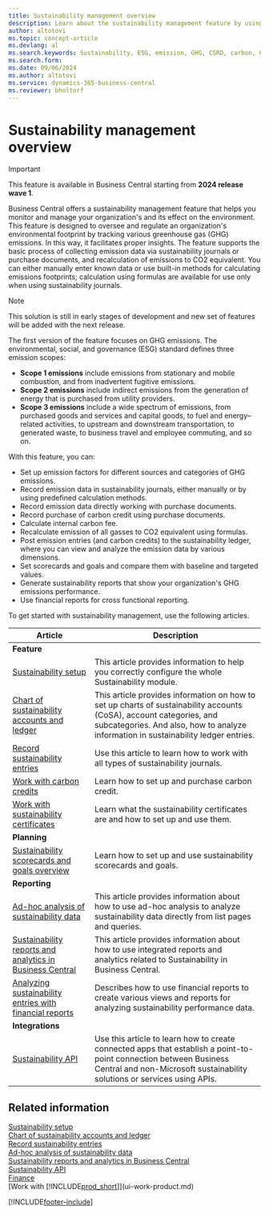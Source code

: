 ```yaml
---
title: Sustainability management overview
description: Learn about the sustainability management feature by using the provided information and resources.
author: altotovi
ms.topic: concept-article
ms.devlang: al
ms.search.keywords: Sustainability, ESG, emission, GHG, CSRD, carbon, CO2
ms.search.form: 
ms.date: 09/06/2024
ms.author: altotovi
ms.service: dynamics-365-business-central
ms.reviewer: bholtorf
---
```


# Sustainability management overview

> [!IMPORTANT]
> This feature is available in Business Central starting from **2024 release wave 1**.  

Business Central offers a sustainability management feature that helps you monitor and manage your organization's and its effect on the environment. This feature is designed to oversee and regulate an organization's environmental footprint by tracking various greenhouse gas (GHG) emissions. In this way, it facilitates proper insights. The feature supports the basic process of collecting emission data via sustainability journals or purchase documents, and recalculation of emissions to CO2 equivalent. You can either manually enter known data or use built-in methods for calculating emissions footprints; calculation using formulas are available for use only when using sustainability journals.   

> [!NOTE]
> This solution is still in early stages of development and new set of features will be added with the next release.  

The first version of the feature focuses on GHG emissions. The environmental, social, and governance (ESG) standard defines three emission scopes:

- **Scope 1 emissions** include emissions from stationary and mobile combustion, and from inadvertent fugitive emissions.
- **Scope 2 emissions** include indirect emissions from the generation of energy that is purchased from utility providers.
- **Scope 3 emissions** include a wide spectrum of emissions, from purchased goods and services and capital goods, to fuel and energy–related activities, to upstream and downstream transportation, to generated waste, to business travel and employee commuting, and so on.

With this feature, you can:

- Set up emission factors for different sources and categories of GHG emissions.
- Record emission data in sustainability journals, either manually or by using predefined calculation methods.
- Record emission data directly working with purchase documents.
- Record purchase of carbon credit using purchase documents.
- Calculate internal carbon fee.
- Recalculate emission of all gasses to CO2 equivalent using formulas.
- Post emission entries (and carbon credits) to the sustainability ledger, where you can view and analyze the emission data by various dimensions.
- Set scorecards and goals and compare them with baseline and targeted values.
- Generate sustainability reports that show your organization's GHG emissions performance.
- Use financial reports for cross functional reporting.

To get started with sustainability management, use the following articles.

| Article | Description |
|---------|-------------|
| **Feature** |             |
| [Sustainability setup](finance-sustainability-setup.md) | This article provides information to help you correctly configure the whole Sustainability module. |
| [Chart of sustainability accounts and ledger](finance-sustainability-accounts-ledger.md) | This article provides information on how to set up charts of sustainability accounts (CoSA), account categories, and subcategories. And also, how to analyze information in sustainability ledger entries. |
| [Record sustainability entries](finance-sustainability-journal.md) | Use this article to learn how to work with all types of sustainability journals. |
| [Work with carbon credits](sustainability-carbon-credit.md) | Learn how to set up and purchase carbon credit. |
| [Work with sustainability certificates](sustainability-certificates.md) |  Learn what the sustainability certificates are and how to set up and use them.  |
| **Planning** |             |
| [Sustainability scorecards and goals overview](sustainability-scorecards-goals.md) | Learn how to set up and use sustainability scorecards and goals. |
| **Reporting** |             |
| [Ad-hoc analysis of sustainability data](ad-hoc-analysis-sustainability.md) | This article provides information about how to use ad-hoc analysis to analyze sustainability data directly from list pages and queries. |
| [Sustainability reports and analytics in Business Central](sustainability-reports.md) | This article provides information about how to use integrated reports and analytics related to Sustainability in Business Central. |
| [Analyzing sustainability entries with financial reports](sustainability-fin-reporting.md) | Describes how to use financial reports to create various views and reports for analyzing sustainability performance data. |
| **Integrations** |             |
| [Sustainability API](/dynamics365/business-central/dev-itpro/api-sustainability/sustainability-api?toc=/dynamics365/business-central/toc.json) | Use this article to learn how to create connected apps that establish a point-to-point connection between Business Central and non-Microsoft sustainability solutions or services using APIs. |

## Related information

[Sustainability setup](finance-sustainability-setup.md)    
[Chart of sustainability accounts and ledger](finance-sustainability-accounts-ledger.md)    
[Record sustainability entries](finance-sustainability-journal.md)    
[Ad-hoc analysis of sustainability data](ad-hoc-analysis-sustainability.md)    
[Sustainability reports and analytics in Business Central](sustainability-reports.md)   
[Sustainability API](/dynamics365/business-central/dev-itpro/api-sustainability/sustainability-api?toc=/dynamics365/business-central/toc.json)    
[Finance](finance.md)    
[Work with [!INCLUDE[prod_short](includes/prod_short.md)]](ui-work-product.md)    

[!INCLUDE[footer-include](includes/footer-banner.md)]
